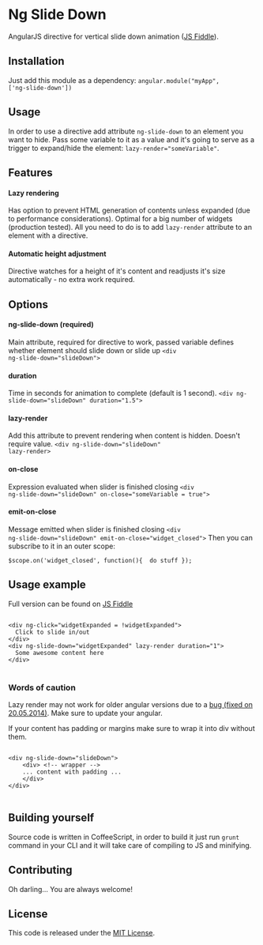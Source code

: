 Ng Slide Down
=================

AngularJS directive for vertical slide down animation ([JS Fiddle](http://jsfiddle.net/therusskiy/JR3C7/3/)).
## Installation
Just add this module as a dependency: <code>angular.module("myApp", ['ng-slide-down'])</code>
## Usage
In order to use a directive add attribute <code>ng-slide-down</code> to an element you want to hide. Pass some variable to it as a value and it's going to serve as a trigger to expand/hide the element: <code>lazy-render="someVariable"</code>.
## Features
#### Lazy rendering
Has option to prevent HTML generation of contents unless expanded (due to performance considerations). Optimal for a big number of widgets (production tested).
All you need to do is to add <code>lazy-render</code> attribute to an element with a directive.
#### Automatic height adjustment
Directive watches for a height of it's content and readjusts it's size automatically - no extra work required. 
## Options
#### ng-slide-down (required)
Main attribute, required for directive to work, passed variable defines whether element should slide down or slide up
<code>&lt;div ng-slide-down=&quot;slideDown&quot;&gt;</code>
#### duration
Time in seconds for animation to complete (default is 1 second).
<code>&lt;div ng-slide-down=&quot;slideDown&quot; duration=&quot;1.5&quot;&gt;</code>
#### lazy-render
Add this attribute to prevent rendering when content is hidden. Doesn't require value.
<code>&lt;div ng-slide-down=&quot;slideDown&quot; lazy-render&gt;</code>
#### on-close
Expression evaluated when slider is finished closing
<code>&lt;div ng-slide-down=&quot;slideDown&quot; on-close=&quot;someVariable = true&quot;&gt;</code>
#### emit-on-close
Message emitted when slider is finished closing
<code>&lt;div ng-slide-down=&quot;slideDown&quot; emit-on-close=&quot;widget_closed&quot;&gt;</code>
Then you can subscribe to it in an outer scope:

<pre><code>$scope.on('widget_closed', function(){  do stuff });</code></pre>
 
## Usage example
Full version can be found on [JS Fiddle](http://jsfiddle.net/therusskiy/JR3C7/3/)
 
<pre>
<code>
&lt;div ng-click=&quot;widgetExpanded = !widgetExpanded&quot;&gt;
  Click to slide in/out
&lt;/div&gt;
&lt;div ng-slide-down=&quot;widgetExpanded&quot; lazy-render duration=&quot;1&quot;&gt;
  Some awesome content here
&lt;/div&gt;
</code>
</pre>

### Words of caution
Lazy render may not work for older angular versions due to a
  [bug (fixed on 20.05.2014)](https://github.com/angular/angular.js/pull/7499). Make sure to update your angular.
  
If your content has padding or margins make sure to wrap it into div without them.

<pre>
<code>
&lt;div ng-slide-down=&quot;slideDown&quot;&gt;
    &lt;div&gt; &lt;!-- wrapper --&gt;  
    ... content with padding ...
    &lt;/div&gt;  
&lt;/div&gt;
</code>
</pre>

## Building yourself
Source code is written in CoffeeScript, in order to build it just run <code>grunt</code> command in your CLI and it will take care of compiling to JS and minifying.

## Contributing
Oh darling... You are always welcome!
## License

This code is released under the [MIT License](http://www.opensource.org/licenses/MIT).
